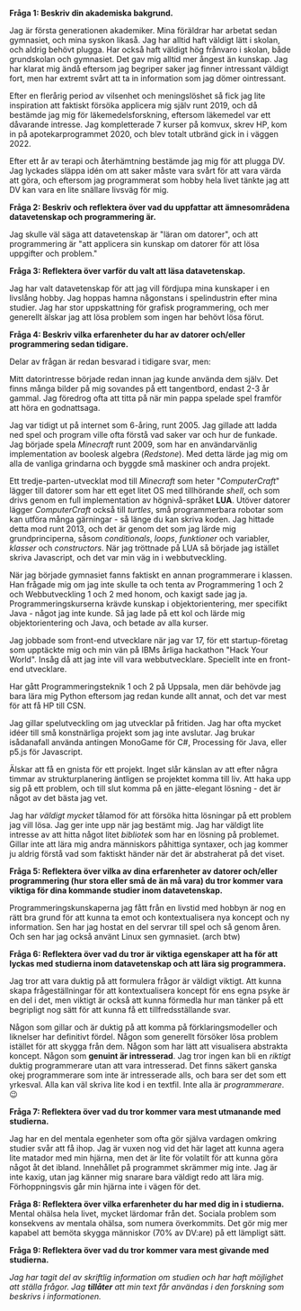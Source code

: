 **Fråga 1: Beskriv din akademiska bakgrund.**

Jag är första generationen akademiker. Mina föräldrar har arbetat sedan gymnasiet, och mina syskon likaså. Jag har alltid haft väldigt lätt i skolan, och aldrig behövt plugga. Har också haft väldigt hög frånvaro i skolan, både grundskolan och gymnasiet. Det gav mig alltid mer ångest än kunskap. Jag har klarat mig ändå eftersom jag begriper saker jag finner intressant väldigt fort, men har extremt svårt att ta in information som jag dömer ointressant.

Efter en flerårig period av vilsenhet och meningslöshet så fick jag lite inspiration att faktiskt försöka applicera mig själv runt 2019, och då bestämde jag mig för läkemedelsforskning, eftersom läkemedel var ett dåvarande intresse. Jag kompletterade 7 kurser på komvux, skrev HP, kom in på apotekarprogrammet 2020, och blev totalt utbränd gick in i väggen 2022. 

Efter ett år av terapi och återhämtning bestämde jag mig för att plugga DV. Jag lyckades släppa idén om att saker måste vara svårt för att vara värda att göra, och eftersom jag programmerat som hobby hela livet tänkte jag att DV kan vara en lite snällare livsväg för mig.

**Fråga 2: Beskriv och reflektera över vad du uppfattar att ämnesområdena datavetenskap och programmering är.**

Jag skulle väl säga att datavetenskap är "läran om datorer", och att programmering är "att applicera sin kunskap om datorer för att lösa uppgifter och problem."

**Fråga 3: Reflektera över varför du valt att läsa datavetenskap.**

Jag har valt datavetenskap för att jag vill fördjupa mina kunskaper i en livslång hobby. Jag hoppas hamna någonstans i spelindustrin efter mina studier. Jag har stor uppskattning för grafisk programmering, och mer generellt älskar jag att lösa problem som ingen har behövt lösa förut. 

**Fråga 4: Beskriv vilka erfarenheter du har av datorer och/eller programmering sedan tidigare.**

Delar av frågan är redan besvarad i tidigare svar, men:

Mitt datorintresse började redan innan jag kunde använda dem själv. Det finns många bilder på mig sovandes på ett tangentbord, endast 2-3 år gammal. Jag föredrog ofta att titta på när min pappa spelade spel framför att höra en godnattsaga.

Jag var tidigt ut på internet som 6-åring, runt 2005. Jag gillade att ladda ned spel och program ville ofta förstå vad saker var och hur de funkade. 
Jag började spela *Minecraft* runt 2009, som har en användarvänlig implementation av boolesk algebra (*Redstone*). Med detta lärde jag mig om alla de vanliga grindarna och byggde små maskiner och andra projekt. 

Ett tredje-parten-utvecklat mod till *Minecraft* som heter "*ComputerCraft*" lägger till datorer som har ett eget litet OS med tillhörande *shell*, och som drivs genom en full implementation av högnivå-språket **LUA**. Utöver datorer lägger *ComputerCraft* också till *turtles*, små programmerbara robotar som kan utföra många gärningar - så länge du kan skriva koden. Jag hittade detta mod runt 2013, och det är genom det som jag lärde mig grundprinciperna, såsom *conditionals*, *loops*, *funktioner* och variabler, *klasser* och *constructors*. När jag tröttnade på LUA så började jag istället skriva Javascript, och det var min väg in i webbutveckling. 

När jag började gymnasiet fanns faktiskt en annan programmerare i klassen. Han frågade mig om jag inte skulle ta och tenta av Programmering 1 och 2 och Webbutveckling 1 och 2 med honom, och kaxigt sade jag ja. Programmeringskurserna krävde kunskap i objektorientering, mer specifikt Java - något jag inte kunde. Så jag lade på ett kol och lärde mig objektorientering och Java, och betade av alla kurser.

Jag jobbade som front-end utvecklare när jag var 17, för ett startup-företag som upptäckte mig och min vän på IBMs årliga hackathon "Hack Your World". Insåg då att jag inte vill vara webbutvecklare. Speciellt inte en front-end utvecklare.

Har gått Programmeringsteknik 1 och 2 på Uppsala, men där behövde jag bara lära mig Python eftersom jag redan kunde allt annat, och det var mest för att få HP till CSN. 

Jag gillar spelutveckling om jag utvecklar på fritiden. Jag har ofta mycket idéer till små konstnärliga projekt som jag inte avslutar. Jag brukar isådanafall använda antingen MonoGame för C#, Processing för Java, eller p5.js för Javascript. 

Älskar att få en gnista för ett projekt. Inget slår känslan av att efter några timmar av strukturplanering äntligen se projektet komma till liv. Att haka upp sig på ett problem, och till slut komma på en jätte-elegant lösning - det är något av det bästa jag vet.

Jag har *väldigt mycket* tålamod för att försöka hitta lösningar på ett problem jag vill lösa. Jag ger inte upp när jag bestämt mig. Jag har väldigt lite intresse av att hitta något litet *bibliotek* som har en lösning på problemet. Gillar inte att lära mig andra människors påhittiga syntaxer, och jag kommer ju aldrig förstå vad som faktiskt händer när det är abstraherat på det viset. 

**Fråga 5: Reflektera över vilka av dina erfarenheter av datorer och/eller programmering (hur stora eller små de än må vara) du tror kommer vara viktiga för dina kommande studier inom datavetenskap.**

Programmeringskunskaperna jag fått från en livstid med hobbyn är nog en rätt bra grund för att kunna ta emot och kontextualisera nya koncept och ny information. Sen har jag hostat en del servrar till spel och så genom åren. Och sen har jag också använt Linux sen gymnasiet. (arch btw)

**Fråga 6: Reflektera över vad du tror är viktiga egenskaper att ha för att lyckas med studierna inom datavetenskap och att lära sig programmera.**

Jag tror att vara duktig på att formulera frågor är väldigt viktigt. 
Att kunna skapa frågeställningar för att kontextualisera koncept för ens egna psyke är en del i det, men viktigt är också att kunna förmedla hur man tänker på ett begripligt nog sätt för att kunna få ett tillfredsställande svar.

Någon som gillar och är duktig på att komma på förklaringsmodeller och liknelser har definitivt fördel.
Någon som generellt försöker lösa problem istället för att skygga från dem. 
Någon som har lätt att visualisera abstrakta koncept. 
Någon som **genuint är intresserad**. Jag tror ingen kan bli en *riktigt* duktig programmerare utan att vara intresserad. Det finns säkert ganska okej programmerare som inte är intresserade alls, och bara ser det som ett yrkesval. 
Alla kan väl skriva lite kod i en textfil. Inte alla är *programmerare*. 😉

**Fråga 7: Reflektera över vad du tror kommer vara mest utmanande med studierna.**

Jag har en del mentala egenheter som ofta gör själva vardagen omkring studier svår att få ihop. Jag är vuxen nog vid det här laget att kunna agera lite matador med min hjärna, men det är lite för volatilt för att kunna göra något åt det ibland. Innehållet på programmet skrämmer mig inte. Jag är inte kaxig, utan jag känner mig snarare bara väldigt redo att lära mig. Förhoppningsvis går min hjärna inte i vägen för det.

**Fråga 8: Reflektera över vilka erfarenheter du har med dig in i studierna.**
Mental ohälsa hela livet, mycket lärdomar från det. Sociala problem som konsekvens av mentala ohälsa, som numera överkommits. Det gör mig mer kapabel att bemöta skygga människor (70% av DV:are) på ett lämpligt sätt. 


**Fråga 9: Reflektera över vad du tror kommer vara mest givande med studierna.**

_Jag har tagit del av skriftlig information om studien och har haft möjlighet att ställa frågor. Jag_ **_tillåter_** _att min text får användas i den forskning som beskrivs i informationen._
